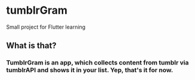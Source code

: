 # tumblrGram

Small project for Flutter learning

## What is that?

### TumblrGram is an app, which collects content from tumblr via tumblrAPI and shows it in your list. Yep, that's it for now.
